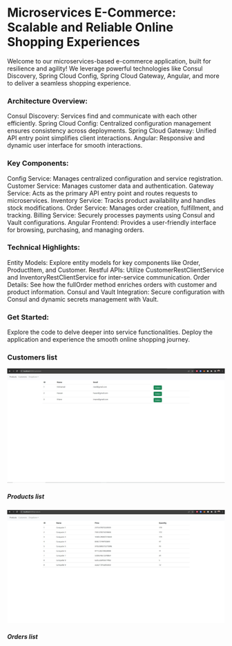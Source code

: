 <h1>Microservices E-Commerce: Scalable and Reliable Online Shopping Experiences</h1>

<p>Welcome to our microservices-based e-commerce application, built for resilience and agility! We leverage powerful technologies like Consul Discovery, Spring Cloud Config, Spring Cloud Gateway, Angular, and more to deliver a seamless shopping experience.</p>

<h3>Architecture Overview: </h3>

<p>Consul Discovery: Services find and communicate with each other efficiently.
Spring Cloud Config: Centralized configuration management ensures consistency across deployments.
Spring Cloud Gateway: Unified API entry point simplifies client interactions.
Angular: Responsive and dynamic user interface for smooth interactions.</p>

<h3>Key Components:</h3>

<p>Config Service: Manages centralized configuration and service registration.
Customer Service: Manages customer data and authentication.
Gateway Service: Acts as the primary API entry point and routes requests to microservices.
Inventory Service: Tracks product availability and handles stock modifications.
Order Service: Manages order creation, fulfillment, and tracking.
Billing Service: Securely processes payments using Consul and Vault configurations.
Angular Frontend: Provides a user-friendly interface for browsing, purchasing, and managing orders.</p>

<h3>Technical Highlights:</h3>

<p>Entity Models: Explore entity models for key components like Order, ProductItem, and Customer.
Restful APIs: Utilize CustomerRestClientService and InventoryRestClientService for inter-service communication.
Order Details: See how the fullOrder method enriches orders with customer and product information.
Consul and Vault Integration: Secure configuration with Consul and dynamic secrets management with Vault.</p>

<h3>Get Started:</h3>

<p>Explore the code to delve deeper into service functionalities.
Deploy the application and experience the smooth online shopping journey.</p>


<h3>Customers list</h3>
<img src="captures/customers.jpg" width="700">
<h5>Products list</h5>
<img src="captures/products.jpg" width="700">
<h5>Orders list</h5>


